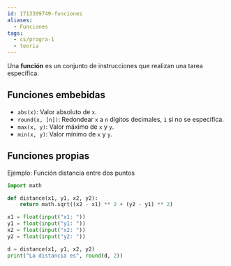 ```yaml
---
id: 1713309749-funciones
aliases:
  - Funciones
tags:
  - cs/progra-1
  - teoria
---
```


Una **función** es un conjunto de instrucciones que realizan una tarea específica.

## Funciones embebidas

- `abs(x)`: Valor absoluto de `x`.
- `round(x, [n])`: Redondear `x` a `n` dígitos decimales, `1` si no se especifica.
- `max(x, y)`: Valor máximo de `x` y `y`.
- `min(x, y)`: Valor mínimo de `x` y `y`.

## Funciones propias

Ejemplo: Función distancia entre dos puntos

```python
import math

def distance(x1, y1, x2, y2):
    return math.sqrt((x2 - x1) ** 2 + (y2 - y1) ** 2)

x1 = float(input("x1: "))
y1 = float(input("y1: "))
x2 = float(input("x2: "))
y2 = float(input("y2: "))

d = distance(x1, y1, x2, y2)
print("La distancia es", round(d, 2))
```

